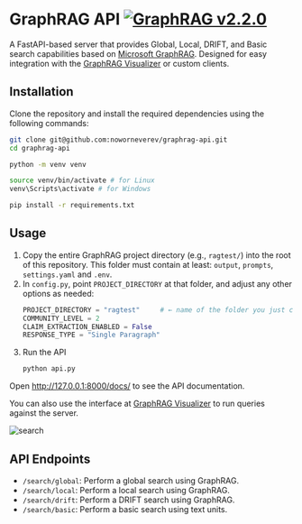 # GraphRAG API [![GraphRAG v2.2.0](https://img.shields.io/badge/GraphRAG-v2.2.0-blue?style=flat-square)](https://pypi.org/project/graphrag/2.2.0/)

A FastAPI-based server that provides Global, Local, DRIFT, and Basic search capabilities based on [Microsoft GraphRAG](https://github.com/microsoft/graphrag).
Designed for easy integration with the [GraphRAG Visualizer](https://noworneverev.github.io/graphrag-visualizer/) or custom clients.

## Installation

Clone the repository and install the required dependencies using the following commands:

```bash
git clone git@github.com:noworneverev/graphrag-api.git
cd graphrag-api
```

```bash
python -m venv venv
```

```bash
source venv/bin/activate # for Linux
venv\Scripts\activate # for Windows
```

```bash
pip install -r requirements.txt
```

## Usage

1. Copy the entire GraphRAG project directory (e.g., `ragtest/`) into the root of this repository. This folder must contain at least: `output`, `prompts`, `settings.yaml` and `.env`.
2. In `config.py`, point `PROJECT_DIRECTORY` at that folder, and adjust any other options as needed:
   ```python
   PROJECT_DIRECTORY = "ragtest"     # ← name of the folder you just copied
   COMMUNITY_LEVEL = 2
   CLAIM_EXTRACTION_ENABLED = False
   RESPONSE_TYPE = "Single Paragraph"
   ```
3. Run the API
   ```bash
   python api.py
   ```

Open http://127.0.0.1:8000/docs/ to see the API documentation.

You can also use the interface at [GraphRAG Visualizer](https://noworneverev.github.io/graphrag-visualizer/) to run queries against the server.

![search](static/image.png)

## API Endpoints

- `/search/global`: Perform a global search using GraphRAG.
- `/search/local`: Perform a local search using GraphRAG.
- `/search/drift`: Perform a DRIFT search using GraphRAG.
- `/search/basic`: Perform a basic search using text units.
